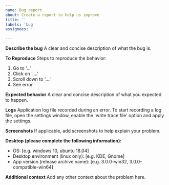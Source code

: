 ```yaml
---
name: Bug report
about: Create a report to help us improve
title: ''
labels: 'bug'
assignees: ''

---
```


**Describe the bug**
A clear and concise description of what the bug is.

**To Reproduce**
Steps to reproduce the behavior:
1. Go to '...'
2. Click on '....'
3. Scroll down to '....'
4. See error

**Expected behavior**
A clear and concise description of what you expected to happen.

**Logs**
Application log file recorded during an error.
To start recording a log file, open the settings window,
enable the 'write trace file' option and apply the settings.

**Screenshots**
If applicable, add screenshots to help explain your problem.

**Desktop (please complete the following information):**
 - OS: [e.g. windows 10, ubuntu 18.04]
 - Desktop environment (linux only): [e.g. KDE, Gnome]
 - App version (release archive name): [e.g. 3.0.0-win32, 3.0.0-compatible-win64]

**Additional context**
Add any other context about the problem here.
